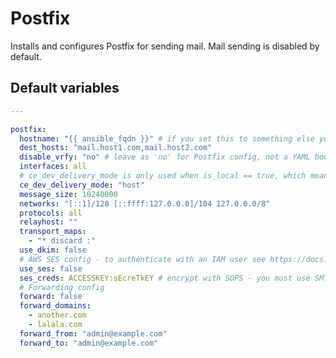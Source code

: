 # Postfix
Installs and configures Postfix for sending mail. Mail sending is disabled by default.

<!--TOC-->
<!--ENDTOC-->

<!--ROLEVARS-->
## Default variables
```yaml
---

postfix:
  hostname: "{{ ansible_fqdn }}" # if you set this to something else you may have to create PTR records to avoid bouncing
  dest_hosts: "mail.host1.com,mail.host2.com"
  disable_vrfy: "no" # leave as 'no' for Postfix config, not a YAML boolean
  interfaces: all
  # ce_dev_delivery_mode is only used when is_local == true, which means you're probably using ce-dev locally. Valid modes are host, local and discard.
  ce_dev_delivery_mode: "host"
  message_size: 10240000
  networks: "[::1]/128 [::ffff:127.0.0.0]/104 127.0.0.0/8"
  protocols: all
  relayhost: ""
  transport_maps:
    - "* discard :"
  use_dkim: false
  # AWS SES config - to authenticate with an IAM user see https://docs.aws.amazon.com/ses/latest/dg/smtp-credentials.html
  use_ses: false
  ses_creds: ACCESSKEY:sEcreTkEY # encrypt with SOPS - you must use SMTP credentials, *not* IAM credentials
  # Forwarding config
  forward: false
  forward_domains:
    - another.com
    - lalala.com
  forward_from: "admin@example.com"
  forward_to: "admin@example.com"

```

<!--ENDROLEVARS-->
